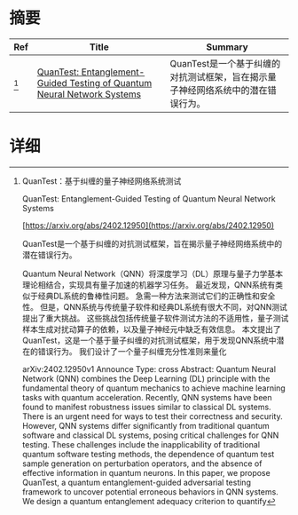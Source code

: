 # 摘要

| Ref | Title | Summary |
| --- | --- | --- |
| [^1] | [QuanTest: Entanglement-Guided Testing of Quantum Neural Network Systems](https://arxiv.org/abs/2402.12950) | QuanTest是一个基于纠缠的对抗测试框架，旨在揭示量子神经网络系统中的潜在错误行为。 |

# 详细

[^1]: QuanTest：基于纠缠的量子神经网络系统测试

    QuanTest: Entanglement-Guided Testing of Quantum Neural Network Systems

    [https://arxiv.org/abs/2402.12950](https://arxiv.org/abs/2402.12950)

    QuanTest是一个基于纠缠的对抗测试框架，旨在揭示量子神经网络系统中的潜在错误行为。

    

    Quantum Neural Network（QNN）将深度学习（DL）原理与量子力学基本理论相结合，实现具有量子加速的机器学习任务。 最近发现，QNN系统有类似于经典DL系统的鲁棒性问题。 急需一种方法来测试它们的正确性和安全性。 但是，QNN系统与传统量子软件和经典DL系统有很大不同，对QNN测试提出了重大挑战。 这些挑战包括传统量子软件测试方法的不适用性，量子测试样本生成对扰动算子的依赖，以及量子神经元中缺乏有效信息。 本文提出了QuanTest，这是一个基于量子纠缠的对抗测试框架，用于发现QNN系统中潜在的错误行为。 我们设计了一个量子纠缠充分性准则来量化

    arXiv:2402.12950v1 Announce Type: cross  Abstract: Quantum Neural Network (QNN) combines the Deep Learning (DL) principle with the fundamental theory of quantum mechanics to achieve machine learning tasks with quantum acceleration. Recently, QNN systems have been found to manifest robustness issues similar to classical DL systems. There is an urgent need for ways to test their correctness and security. However, QNN systems differ significantly from traditional quantum software and classical DL systems, posing critical challenges for QNN testing. These challenges include the inapplicability of traditional quantum software testing methods, the dependence of quantum test sample generation on perturbation operators, and the absence of effective information in quantum neurons. In this paper, we propose QuanTest, a quantum entanglement-guided adversarial testing framework to uncover potential erroneous behaviors in QNN systems. We design a quantum entanglement adequacy criterion to quantify 
    

